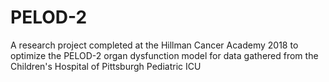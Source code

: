 # PELOD-2
A research project completed at the Hillman Cancer Academy 2018 to optimize the PELOD-2 organ dysfunction model for data gathered from the Children's Hospital of Pittsburgh Pediatric ICU
